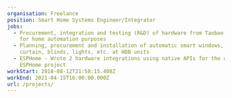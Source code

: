 ```yaml
---
organisation: Freelance
position: Smart Home Systems Engineer/Integrator
jobs:
  - Procurement, integration and testing (R&D) of hardware from Taobao (China)
    for home automation purposes
  - Planning, procurement and installation of automatic smart windows, doors,
    curtain, blinds, lights, etc. at HDB units
  - ESPHome - Wrote 2 hardware integrations using native APIs for the opensource
    ESPHome project
workStart: 2018-08-12T21:58:15.408Z
workEnd: 2021-04-15T16:00:00.000Z
url: /projects/
---
```

